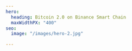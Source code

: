 ```yaml
---
hero:
  heading: Bitcoin 2.0 on Binance Smart Chain
  maxWidthPX: "400"
seo:
  image: "/images/hero-2.jpg"

---
```

